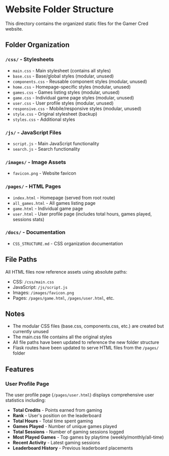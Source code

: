 # Website Folder Structure

This directory contains the organized static files for the Gamer Cred website.

## Folder Organization

### `/css/` - Stylesheets
- `main.css` - Main stylesheet (contains all styles)
- `base.css` - Base/global styles (modular, unused)
- `components.css` - Reusable component styles (modular, unused)
- `home.css` - Homepage-specific styles (modular, unused)
- `games.css` - Games listing styles (modular, unused)
- `game.css` - Individual game page styles (modular, unused)
- `user.css` - User profile styles (modular, unused)
- `responsive.css` - Mobile/responsive styles (modular, unused)
- `style.css` - Original stylesheet (backup)
- `styles.css` - Additional styles

### `/js/` - JavaScript Files
- `script.js` - Main JavaScript functionality
- `search.js` - Search functionality

### `/images/` - Image Assets
- `favicon.png` - Website favicon

### `/pages/` - HTML Pages
- `index.html` - Homepage (served from root route)
- `all_games.html` - All games listing page
- `game.html` - Individual game page
- `user.html` - User profile page (includes total hours, games played, sessions stats)

### `/docs/` - Documentation
- `CSS_STRUCTURE.md` - CSS organization documentation

## File Paths

All HTML files now reference assets using absolute paths:
- CSS: `/css/main.css`
- JavaScript: `/js/script.js`
- Images: `/images/favicon.png`
- Pages: `/pages/game.html`, `/pages/user.html`, etc.

## Notes

- The modular CSS files (base.css, components.css, etc.) are created but currently unused
- The main.css file contains all the original styles
- All file paths have been updated to reference the new folder structure
- Flask routes have been updated to serve HTML files from the `/pages/` folder 

## Features

### User Profile Page
The user profile page (`/pages/user.html`) displays comprehensive user statistics including:
- **Total Credits** - Points earned from gaming
- **Rank** - User's position on the leaderboard
- **Total Hours** - Total time spent gaming
- **Games Played** - Number of unique games played
- **Total Sessions** - Number of gaming sessions logged
- **Most Played Games** - Top games by playtime (weekly/monthly/all-time)
- **Recent Activity** - Latest gaming sessions
- **Leaderboard History** - Previous leaderboard placements 